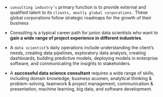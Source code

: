 - `consulting industry’s` primary function is to provide external and qualified talent to its `clients, mostly global corporations.` These global corporations follow strategic roadmaps for the growth of their business

- Consulting is a typical career path for junior data scientists who want to **gain a wide range of project experience in different industries**. 

- A `data scientist`’s daily operations include understanding the client’s needs, creating data pipelines, exploratory data analysis, creating dashboards, building predictive models, deploying models in enterprise software, and communicating the insights to stakeholders. 
- A **successful data science consultant** requires a wide range of skills, including domain knowledge, business acumen, analytical thinking & problem-solving, teamwork & project management, communication & presentation, machine learning, big data, and software development. 



